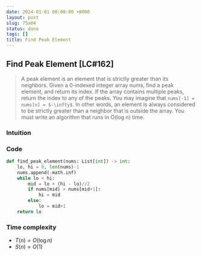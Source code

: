 ```yaml
---
date: 2024-01-01 00:00:00 +0000
layout: post
slug: 75a04
status: done
tags: []
title: Find Peak Element
---
```


## Find Peak Element [LC#162]
> A peak element is an element that is strictly greater than its neighbors. Given a 0-indexed integer array nums, find a peak element, and return its index. If the array contains multiple peaks, return the index to any of the peaks. You may imagine that `nums[-1] = nums[n] = $-\infty$`. In other words, an element is always considered to be strictly greater than a neighbor that is outside the array. You must write an algorithm that runs in O(log n) time.

### Intuition

### Code
```python
def find_peak_element(nums: List[int]) -> int:
    lo, hi = 0, len(nums)-1
    nums.append(-math.inf)
    while lo < hi:
        mid = lo + (hi - lo)//2
        if nums[mid] > nums[mid+1]:
            hi = mid
        else:
            lo = mid+1
    return lo
```

### Time complexity
- $T(n) = O(\log n)$ 
- $S(n) = O(1)$